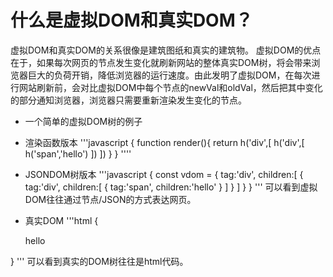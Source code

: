 # 什么是虚拟DOM和真实DOM？
虚拟DOM和真实DOM的关系很像是建筑图纸和真实的建筑物。
虚拟DOM的优点在于，如果每次网页的节点发生变化就刷新网站的整体真实DOM树，将会带来浏览器巨大的负荷开销，降低浏览器的运行速度。由此发明了虚拟DOM，在每次进行网站刷新前，会对比虚拟DOM中每个节点的newVal和oldVal，然后把其中变化的部分通知浏览器，浏览器只需要重新渲染发生变化的节点。

- 一个简单的虚拟DOM树的例子
- 渲染函数版本
'''javascript
{
    function render(){
        return h('div',[
            h('div',[
                h('span','hello')
            ])
        ])
    }
}
''''
- JSONDOM树版本
'''javascript
{
    const vdom = {
        tag:'div',
        children:[
            {
                tag:'div',
                children:[
                    {
                        tag:'span',
                        children:'hello'
                    }
                ]
            }
        ]
    }
}
'''
可以看到虚拟DOM往往通过节点/JSON的方式表达网页。

- 真实DOM
'''html
{
    <div>
        <div>
            <span>hello</span>
        </div>
    </div>
}
'''
可以看到真实的DOM树往往是html代码。